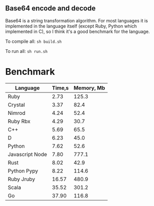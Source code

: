 Base64 encode and decode
------------------------

Base64 is a string transformation algorithm. For most languages it is implemented in the language itself (except Ruby, Python which implemented in C), so I think it's a good benchmark for the language.

To compile all: `sh build.sh`

To run all: `sh run.sh`

# Benchmark

| Language        | Time,s  | Memory, Mb |
| --------------- | ------- | ---------- |
| Ruby            | 2.73    | 125.3      |
| Crystal         | 3.37    | 82.4       |
| Nimrod          | 4.24    | 52.4       |
| Ruby Rbx        | 4.29    | 30.7       |
| C++             | 5.69    | 65.5       |
| D               | 6.23    | 45.0       |
| Python          | 7.62    | 52.6       |
| Javascript Node | 7.80    | 777.1      |
| Rust            | 8.02    | 42.9       |
| Python Pypy     | 8.22    | 114.6      |
| Ruby Jruby      | 16.57   | 480.9      |
| Scala           | 35.52   | 301.2      |
| Go              | 37.90   | 116.8      |
